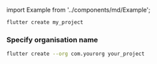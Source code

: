 import Example from '../components/md/Example';

<Example flutter>

```bash
flutter create my_project
```

### Specify organisation name

```bash
flutter create --org com.yourorg your_project
```

</Example>
